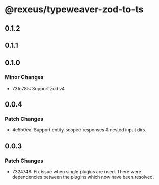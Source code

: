 # @rexeus/typeweaver-zod-to-ts

## 0.1.2

## 0.1.1

## 0.1.0

### Minor Changes

- 73fc785: Support zod v4

## 0.0.4

### Patch Changes

- 4e5b0ea: Support entity-scoped responses & nested input dirs.

## 0.0.3

### Patch Changes

- 7324748: Fix issue when single plugins are used. There were dependencies between the plugins which
  now have been resolved.
